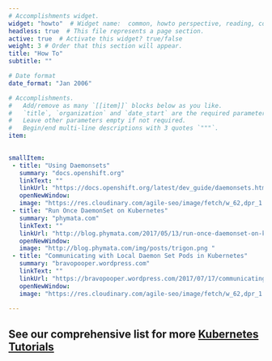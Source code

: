 ```yaml
---
# Accomplishments widget.
widget: "howto"  # Widget name:  common, howto perspective, reading, cd-with-jenkins-and-docker  etc
headless: true  # This file represents a page section.
active: true  # Activate this widget? true/false
weight: 3 # Order that this section will appear.
title: "How To"
subtitle: ""

# Date format
date_format: "Jan 2006"

# Accomplishments.
#   Add/remove as many `[[item]]` blocks below as you like.
#   `title`, `organization` and `date_start` are the required parameters.
#   Leave other parameters empty if not required.
#   Begin/end multi-line descriptions with 3 quotes `"""`.
item:
 

smallItem: 
 - title: "Using Daemonsets"
   summary: "docs.openshift.org"
   linkText: ""
   linkUrl: "https://docs.openshift.org/latest/dev_guide/daemonsets.html"
   openNewWindow: 
   image: "https://res.cloudinary.com/agile-seo/image/fetch/w_62,dpr_1.0,d_blank_am8gzx.png/https%3A%2F%2Flogo.clearbit.com%2Fdocs.openshift.org%3Fsize%3D250" 
 - title: "Run Once DaemonSet on Kubernetes"
   summary: "phymata.com"
   linkText: ""
   linkUrl: "http://blog.phymata.com/2017/05/13/run-once-daemonset-on-kubernetes/"
   openNewWindow: 
   image: "http://blog.phymata.com/img/posts/trigon.png " 
 - title: "Communicating with Local Daemon Set Pods in Kubernetes"
   summary: "bravopooper.wordpress.com"
   linkText: ""
   linkUrl: "https://bravopooper.wordpress.com/2017/07/17/communicating-with-local-daemon-set-pods-in-kubernetes/"
   openNewWindow: 
   image: "https://res.cloudinary.com/agile-seo/image/fetch/w_62,dpr_1.0,d_blank_am8gzx.png/https%3A%2F%2Flogo.clearbit.com%2Fbravopooper.wordpress.com%3Fsize%3D250" 
   
---
```

## See our comprehensive list for more [Kubernetes Tutorials](https://www.aquasec.com/wiki/display/containers/70+Best+Kubernetes+Tutorials)

 